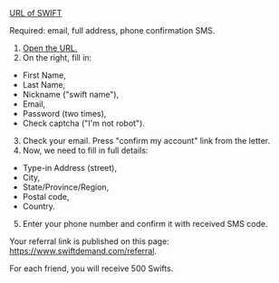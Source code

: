[URL of SWIFT](https://www.swiftdemand.com/?referred_by=sxiii)

Required: email, full address, phone confirmation SMS.

1. [Open the URL.](https://www.swiftdemand.com/?referred_by=sxiii) 
2. On the right, fill in: 
* First Name,
* Last Name, 
* Nickname ("swift name"), 
* Email,
* Password (two times), 
* Check captcha ("I'm not robot"). 
3. Check your email. Press "confirm my account" link from the letter.
4. Now, we need to fill in full details:
* Type-in Address (street), 
* City, 
* State/Province/Region, 
* Postal code, 
* Country. 
5. Enter your phone number and confirm it with received SMS code. 

Your referral link is published on this page: https://www.swiftdemand.com/referral.

For each friend, you will receive 500 Swifts.
